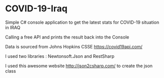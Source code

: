 # COVID-19-Iraq
Simple C# console application to get the latest stats for COVID-19 situation in IRAQ


Calling a free API and prints the result back into the Console

Data is sourced from Johns Hopkins CSSE https://covid19api.com/ 

I used two libraries : 
 Newtonsoft.Json
and RestSharp

I used this awesome website http://json2csharp.com/ to create the json class

